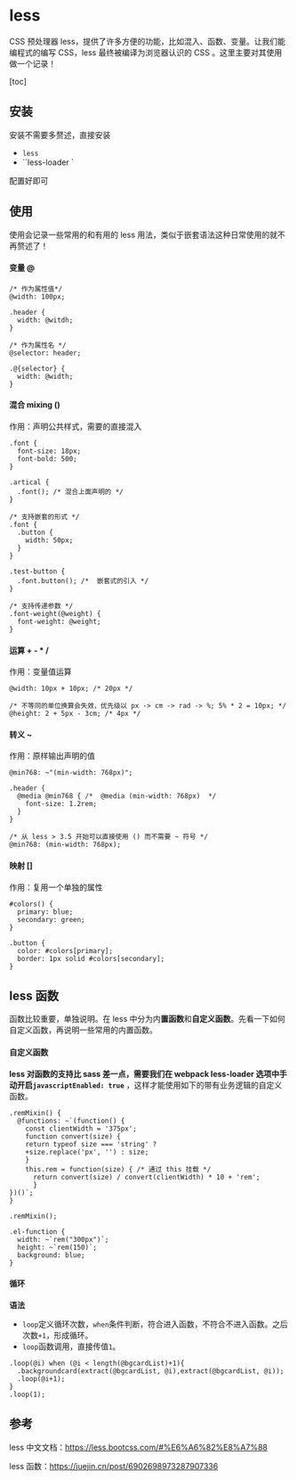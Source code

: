 # less

CSS 预处理器 less，提供了许多方便的功能，比如混入、函数、变量。让我们能编程式的编写 CSS，less 最终被编译为浏览器认识的 CSS 。这里主要对其使用做一个记录！

[toc]

## 安装

安装不需要多赘述，直接安装

- `less` 
- ``less-loader `

配置好即可

## 使用

使用会记录一些常用的和有用的 less 用法，类似于嵌套语法这种日常使用的就不再赘述了！

#### 变量 @

```less
/* 作为属性值*/
@width: 100px;

.header {
  width: @witdh;
}

/* 作为属性名 */
@selector: header;

.@{selector} {
  width: @width;
}
```

#### 混合 mixing ()

作用：声明公共样式，需要的直接混入

```less
.font {
  font-size: 18px;
  font-bold: 500;
}

.artical {
  .font(); /* 混合上面声明的 */
}

/* 支持嵌套的形式 */
.font {
  .button {
    width: 50px;
  }
}

.test-button {
  .font.button(); /*  嵌套式的引入 */
}

/* 支持传递参数 */
.font-weight(@weight) {
  font-weight: @weight;
}
```

#### 运算 + - * /

作用：变量值运算

```less
@width: 10px + 10px; /* 20px */

/* 不等同的单位换算会失效，优先级以 px -> cm -> rad -> %; 5% * 2 = 10px; */
@height: 2 + 5px - 3cm; /* 4px */
```

#### 转义 ~

作用：原样输出声明的值

```less
@min768: ~"(min-width: 768px)";

.header {
  @media @min768 { /*  @media (min-width: 768px)  */
    font-size: 1.2rem;
  }
}

/* 从 less > 3.5 开始可以直接使用 () 而不需要 ~ 符号 */
@min768: (min-width: 768px);
```

#### 映射 []

作用：复用一个单独的属性

```less
#colors() {
  primary: blue;
  secondary: green;
}

.button {
  color: #colors[primary];
  border: 1px solid #colors[secondary];
}
```

## less 函数

函数比较重要，单独说明。在 less 中分为内**置函数**和**自定义函数**。先看一下如何自定义函数，再说明一些常用的内置函数。

#### 自定义函数

**less 对函数的支持比 sass 差一点，需要我们在 webpack less-loader 选项中手动开启`javascriptEnabled: true`** ，这样才能使用如下的带有业务逻辑的自定义函数。

```less
.remMixin() {
  @functions: ~`(function() {
    const clientWidth = '375px';
    function convert(size) {
    return typeof size === 'string' ? 
    +size.replace('px', '') : size;
    }
    this.rem = function(size) { /* 通过 this 挂载 */
      return convert(size) / convert(clientWidth) * 10 + 'rem';
      }
})()`;
}

.remMixin();

.el-function {
  width: ~`rem("300px")`;
  height: ~`rem(150)`;
  background: blue;
}
```

#### 循环

**语法** 

- `loop`定义循环次数，`when`条件判断，符合进入函数，不符合不进入函数。之后次数`+1`，形成循环。
- `loop`函数调用，直接传值`1`。

```less
.loop(@i) when (@i < length(@bgcardList)+1){
  .backgroundcard(extract(@bgcardList, @i),extract(@bgcardList, @i));
  .loop(@i+1);
}
.loop(1);

```





## 参考

less 中文文档：https://less.bootcss.com/#%E6%A6%82%E8%A7%88

less 函数：https://juejin.cn/post/6902698973287907336